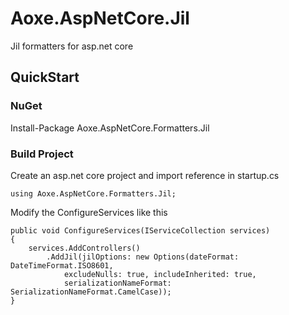 # Aoxe.AspNetCore.Jil

Jil formatters for asp.net core

## QuickStart

### NuGet

Install-Package Aoxe.AspNetCore.Formatters.Jil

### Build Project

Create an asp.net core project and import reference in startup.cs

```CSharp
using Aoxe.AspNetCore.Formatters.Jil;
```

Modify the ConfigureServices like this

```CSharp
public void ConfigureServices(IServiceCollection services)
{
    services.AddControllers()
        .AddJil(jilOptions: new Options(dateFormat: DateTimeFormat.ISO8601,
            excludeNulls: true, includeInherited: true,
            serializationNameFormat: SerializationNameFormat.CamelCase));
}
```
